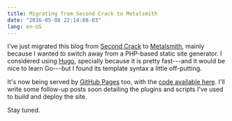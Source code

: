 ```yaml
---
title: Migrating from Second Crack to Metalsmith
date: "2016-05-08 22:14:08-03"
lang: en-US
---
```


I've just migrated this blog from [Second Crack](https://github.com/marcoarment/secondcrack) to [Metalsmith](http://www.metalsmith.io/), mainly because I wanted to switch away from a PHP-based static site generator. I considered using [Hugo](https://gohugo.io/), specially because it is pretty fast---and it would be nice to learn Go---but I found its template syntax a little off-putting.

It's now being served by [GitHub Pages](https://pages.github.com/) too, with the [code available here](https://github.com/rbardini/rbardini.com). I'll write some follow-up posts soon detailing the plugins and scripts I've used to build and deploy the site.

Stay tuned.
